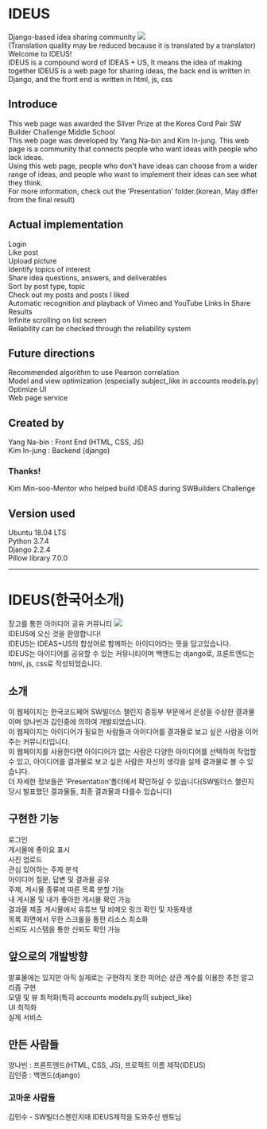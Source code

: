 # IDEUS
Django-based idea sharing community
<img src="https://github.com/insta0430/IDEUS/blob/master/other/IDEUS%20Logo.gif?raw=true"></img>
<br>(Translation quality may be reduced because it is translated by a translator)<br>
Welcome to IDEUS!<br>
IDEUS is a compound word of IDEAS + US, It means the idea of making together
IDEUS is a web page for sharing ideas, the back end is written in Django, and the front end is written in html, js, css

<h2>Introduce</h2>
This web page was awarded the Silver Prize at the Korea Cord Pair SW Builder Challenge Middle School<br>
This web page was developed by Yang Na-bin and Kim In-jung.
This web page is a community that connects people who want ideas with people who lack ideas.<br>
Using this web page, people who don't have ideas can choose from a wider range of ideas, and people who want to implement their ideas can see what they think.<br>
For more information, check out the 'Presentation' folder.(korean, May differ from the final result)

<h2>Actual implementation</h2>
Login<br>
Like post<br>
Upload picture<br>
Identify topics of interest<br>
Share idea questions, answers, and deliverables<br>
Sort by post type, topic<br>
Check out my posts and posts I liked<br>
Automatic recognition and playback of Vimeo and YouTube Links in Share Results<br>
Infinite scrolling on list screen<br>
Reliability can be checked through the reliability system<br>

<h2>Future directions</h2>
Recommended algorithm to use Pearson correlation<br>
Model and view optimization (especially subject_like in accounts models.py)<br>
Optimize UI<br>
Web page service<br>

<h2>Created by</h2>
Yang Na-bin : Front End (HTML, CSS, JS)<br>
Kim In-jung : Backend (django)
<h3>Thanks!</h3>
Kim Min-soo-Mentor who helped build IDEAS during SWBuilders Challenge

<h2>Version used</h2>
Ubuntu 18.04 LTS<br>
Python 3.7.4<br>
Django 2.2.4<br>
Pillow library 7.0.0<br>

<hr>
<h1>IDEUS(한국어소개)</h1>
장고를 통한 아이디어 공유 커뮤니티
<img src="https://github.com/insta0430/IDEUS/blob/master/other/IDEUS%20Logo.gif?raw=true"></img>
<br>IDEUS에 오신 것을 환영합니다!<br>
IDEUS는 IDEAS+US의 합성어로 함께하는 아이디어라는 뜻을 담고있습니다.<br>
IDEUS는 아이디어를 공유할 수 있는 커뮤니티이며 백엔드는 django로, 프론트엔드는 html, js, css로 작성되었습니다.

<h2>소개</h2>
이 웹페이지는 한국코드페어 SW빌더스 챌린지 중등부 부문에서 은상을 수상한 결과물이며 양나빈과 김인중에 의하여 개발되었습니다.<br>
이 웹페이지는 아이디어가 필요한 사람들과 아이디어를 결과물로 보고 싶은 사람을 이어주는 커뮤니티입니다.<br>
이 웹페이지를 사용한다면 아이디어가 없는 사람은 다양한 아이디어를 선택하여 작업할 수 있고, 아이디어를 결과물로 보고 싶은 사람은 자신의 생각을 실제 결과물로 볼 수 있습니다.<br>
더 자세한 정보들은 'Presentation'폴더에서 확인하실 수 있습니다(SW빌더스 챌린지 당시 발표했던 결과물들, 최종 결과물과 다를수 있습니다)

<h2>구현한 기능</h2>
로그인<br>
게시물에 좋아요 표시<br>
사진 업로드<br>
관심 있어하는 주제 분석<br>
아이디어 질문, 답변 및 결과물 공유<br>
주제, 게시물 종류에 따른 목록 분할 기능<br>
내 게시물 및 내가 좋아한 게시물 확인 가능<br>
결과물 제출 게시물에서 유튜브 및 비메오 링크 확인 및 자동재생<br>
목록 화면에서 무한 스크롤을 통한 리소스 최소화<br>
신뢰도 시스템을 통한 신뢰도 확인 가능<br>

<h2>앞으로의 개발방향</h2>
발표물에는 있지만 아직 실제로는 구현하지 못한 피어슨 상관 계수를 이용한 추천 알고리즘 구현<br>
모델 및 뷰 최적화(특히 accounts models.py의 subject_like)<br>
UI 최적화<br>
실제 서비스<br>

<h2>만든 사람들</h2>
양나빈 : 프론트엔드(HTML, CSS, JS), 프로젝트 이름 제작(IDEUS)<br>
김인중 : 백엔드(django)
<h3>고마운 사람들</h3>
김민수 - SW빌더스첸린지때 IDEUS제작을 도와주신 멘토님
